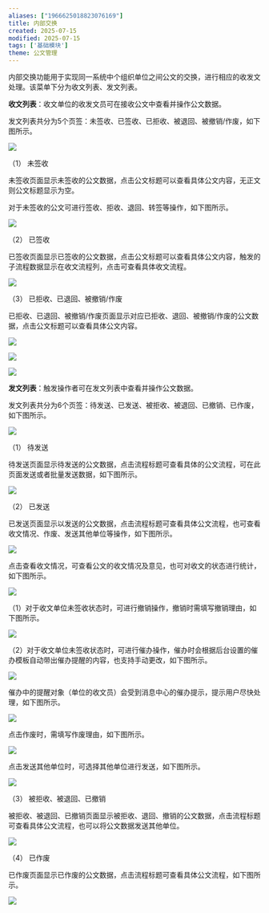 ```yaml
---
aliases: ["1966625018823076169"]
title: 内部交换
created: 2025-07-15
modified: 2025-07-15
tags: ['基础模块']
theme: 公文管理
---
```


内部交换功能用于实现同一系统中个组织单位之间公文的交换，进行相应的收发文处理。该菜单下分为收文列表、发文列表。

**收文列表**：收文单位的收发文员可在接收公文中查看并操作公文数据。

发文列表共分为5个页签：未签收、已签收、已拒收、被退回、被撤销/作废，如下图所示。

![](5cc16342a946af2db11ba446e30c0463.jpg)

（1） 未签收

未签收页面显示未签收的公文数据，点击公文标题可以查看具体公文内容，无正文则公文标题显示为空。

对于未签收的公文可进行签收、拒收、退回、转签等操作，如下图所示。

![](6460748c7e845ab64690d5e4b6262dda.jpg)

（2） 已签收

已签收页面显示已签收的公文数据，点击公文标题可以查看具体公文内容，触发的子流程数据显示在收文流程列，点击可查看具体收文流程。

![](4b6c39e7e9897a6a646015d436392d45.jpg)

（3） 已拒收、已退回、被撤销/作废

已拒收、已退回、被撤销/作废页面显示对应已拒收、退回、被撤销/作废的公文数据，点击公文标题可以查看具体公文内容。

![](ff9618b9cd7dc0cff4f34153eebc99ff.jpg)

![](62511f6380d8203fe28517ea3a54aae6.jpg)

![](b61dafe3a2b2694c819ffeb83024c761.jpg)

**发文列表**：触发操作者可在发文列表中查看并操作公文数据。

发文列表共分为6个页签：待发送、已发送、被拒收、被退回、已撤销、已作废，如下图所示。

![](d26893a2350ee78fb99ed876b8710b69.jpg)

（1） 待发送

待发送页面显示待发送的公文数据，点击流程标题可查看具体的公文流程，可在此页面发送或者批量发送数据，如下图所示。

![](509625f912f1ed5e415870f9198c7b04.jpg)

（2） 已发送

已发送页面显示以发送的公文数据，点击流程标题可查看具体公文流程，也可查看收文情况、作废、发送其他单位等操作，如下图所示。

![](c6657512a02d6f5b0105c2594cad3d4d.jpg)

点击查看收文情况，可查看公文的收文情况及意见，也可对收文的状态进行统计，如下图所示。

![](b180bcfc5bfce6727f54fadea1493c09.jpg)

（1）对于收文单位未签收状态时，可进行撤销操作，撤销时需填写撤销理由，如下图所示。

![](c13b969d916f391b5df05f5a3de3456c.jpg)

（2）对于收文单位未签收状态时，可进行催办操作，催办时会根据后台设置的催办模板自动带出催办提醒的内容，也支持手动更改，如下图所示。

![](660ab21de1841afee2f208a7593d7e2c.jpg)

催办中的提醒对象（单位的收文员）会受到消息中心的催办提示，提示用户尽快处理，如下图所示。

![](ab0cf3988dbcdc0db591570d8950a7bd.jpg)

点击作废时，需填写作废理由，如下图所示。

![](ca3be4e2ad0e4b32f3cdd2d109f0b6ab.jpg)

点击发送其他单位时，可选择其他单位进行发送，如下图所示。

![](cecf23d025c3faed4c7d2f6247098c31.jpg)

（3） 被拒收、被退回、已撤销

被拒收、被退回、已撤销页面显示被拒收、退回、撤销的公文数据，点击流程标题可查看具体公文流程，也可以将公文数据发送其他单位。

![](14d954676931871897437c12dab8e755.jpg)

（4） 已作废

已作废页面显示已作废的公文数据，点击流程标题可查看具体公文流程，如下图所示。

![](f6dd2a799d2b903da47d75d7bc712566.jpg)